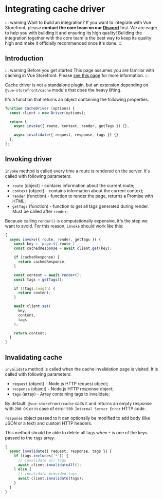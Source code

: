 # Integrating cache driver

::: warning Want to build an integration?
If you want to integrate with Vue Storefront, please **contact the core team on our [Discord](https://discord.vuestorefront.io/)** first. We are eager to help you with building it and ensuring its high quality! Building the integration together with the core team is the best way to keep its quality high and make it officially recommended once it's done.
:::

## Introduction

::: warning Before you get started
This page assumes you are familiar with caching in Vue Storefront. Please [see this page](../advanced/ssr-cache.md) for more information.
:::

Cache driver is not a standalone plugin, but an extension depending on `@vue-storefront/cache` module that does the heavy lifting.

It's a function that returns an object containing the following properties.

```javascript
function CacheDriver (options) {
  const client = new Driver(options);

  return {
    async invoke({ route, context, render, getTags }) {},

    async invalidate({ request, response, tags }) {}
  };
};
```

## Invoking driver

`invoke` method is called every time a route is rendered on the server. It's called with following parameters:

* `route` (object) - contains information about the current route;
* `context` (object) - contains information about the current context;
* `render` (function) - function to render the page, returns a Promise with HTML;
* `getTags` (function) - function to get all tags generated during render. Must be called after `render`;

Because calling `render()` is computationally expensive, it's the step we want to avoid. For this reason, `invoke` should work like this:

```javascript
{
  async invoke({ route, render, getTags }) {
    const key = `page:${ route }`;
    const cachedResponse = await client.get(key);

    if (cachedResponse) {
      return cachedResponse;
    }

    const content = await render();
    const tags = getTags();

    if (!tags.length) {
      return content;
    }

    await client.set(
      key,
      content,
      tags
    );

    return content;
  }
}
```

## Invalidating cache

`invalidate` method is called when the cache invalidation page is visited. It is called with following parameters:

* `request` (object) - Node.js HTTP request object;
* `response` (object) - Node.js HTTP response object;
* `tags` (array) - Array containing tags to invalidate;

By default, `@vue-storefront/cache` calls it and returns an empty response with `200 OK` or in case of error `500 Internal Server Error` HTTP code.

`response` object passed to it can optionally be modified to add body (like JSON or a text) and custom HTTP headers.

This method should be able to delete all tags when `*` is one of the keys passed to the `tags` array.

```javascript
{
  async invalidate({ request, response, tags }) {
    if (tags.includes('*')) {
      // invalidate all tags
      await client.invalidateAll();
    } else {
      // invalidate provided tags
      await client.invalidate(tags);
    }
  }
}
```
